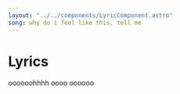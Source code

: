 ```yaml
---
layout: "../../components/LyricComponent.astro"
song: why do i feel like this, tell me
---
```

# Lyrics

oooooohhhh oooo oooooo
